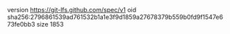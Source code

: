 version https://git-lfs.github.com/spec/v1
oid sha256:2796861539ad761532b1a1e3f9d1859a27678379b559b0fd9f1547e673fe0bb3
size 1853
